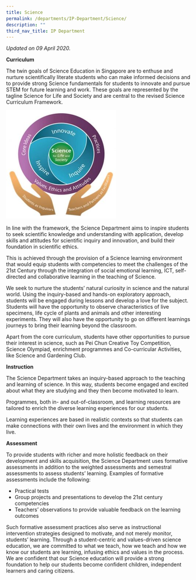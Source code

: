 ```yaml
---
title: Science
permalink: /departments/IP-Department/Science/
description: ""
third_nav_title: IP Department
---
```

_Updated on 09 April 2020._

**Curriculum**

The twin goals of Science Education in Singapore are to enthuse and nurture scientifically literate students who can make informed decisions and to provide strong Science fundamentals for students to innovate and pursue STEM for future learning and work. These goals are represented by the tagline Science for Life and Society and are central to the revised Science Curriculum Framework.

![](/images/Science%2001.jpg)

In line with the framework, the Science Department aims to inspire students to seek scientific knowledge and understanding with application, develop skills and attitudes for scientific inquiry and innovation, and build their foundation in scientific ethics.

This is achieved through the provision of a Science learning environment that would equip students with competencies to meet the challenges of the 21st Century through the integration of social emotional learning, ICT, self-directed and collaborative learning in the teaching of Science.

We seek to nurture the students’ natural curiosity in science and the natural world. Using the inquiry-based and hands-on exploratory approach, students will be engaged during lessons and develop a love for the subject. Students will have the opportunity to observe characteristics of live specimens, life cycle of plants and animals and other interesting experiments. They will also have the opportunity to go on different learnings journeys to bring their learning beyond the classroom.

Apart from the core curriculum, students have other opportunities to pursue their interest in science, such as Pei Chun Creative Toy Competition, Science Olympiad, enrichment programmes and Co-curricular Activities, like Science and Gardening Club.

**Instruction**

The Science Department takes an inquiry-based approach to the teaching and learning of science. In this way, students become engaged and excited about what they are studying and they then become motivated to learn.

Programmes, both in- and out-of-classroom, and learning resources are tailored to enrich the diverse learning experiences for our students.

Learning experiences are based in realistic contexts so that students can make connections with their own lives and the environment in which they live.

**Assessment**

To provide students with richer and more holistic feedback on their development and skills acquisition, the Science Department uses formative assessments in addition to the weighted assessments and semestral assessments to assess students’ learning. Examples of formative assessments include the following:

*   Practical tests
*   Group projects and presentations to develop the 21st century competencies
*   Teachers’ observations to provide valuable feedback on the learning outcomes

Such formative assessment practices also serve as instructional intervention strategies designed to motivate, and not merely monitor, students’ learning. Through a student-centric and values-driven science education, we are committed to what we teach, how we teach and how we know our students are learning, infusing ethics and values in the process. We are confident that our Science education will provide a strong foundation to help our students become confident children, independent learners and caring citizens.